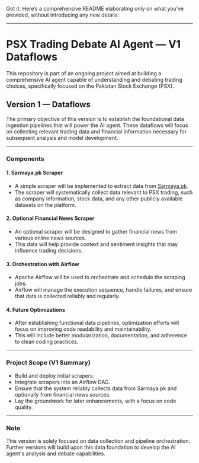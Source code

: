Got it. Here’s a comprehensive README elaborating only on what you’ve provided, without introducing any new details:

---

# PSX Trading Debate AI Agent — V1 Dataflows

This repository is part of an ongoing project aimed at building a comprehensive AI agent capable of understanding and debating trading choices, specifically focused on the Pakistan Stock Exchange (PSX).

## Version 1 — Dataflows

The primary objective of this version is to establish the foundational data ingestion pipelines that will power the AI agent. These dataflows will focus on collecting relevant trading data and financial information necessary for subsequent analysis and model development.

---

### Components

#### 1. **Sarmaya.pk Scraper**

* A simple scraper will be implemented to extract data from [Sarmaya.pk](https://sarmaya.pk/).
* The scraper will systematically collect data relevant to PSX trading, such as company information, stock data, and any other publicly available datasets on the platform.

#### 2. **Optional Financial News Scraper**

* An optional scraper will be designed to gather financial news from various online news sources.
* This data will help provide context and sentiment insights that may influence trading decisions.

#### 3. **Orchestration with Airflow**

* Apache Airflow will be used to orchestrate and schedule the scraping jobs.
* Airflow will manage the execution sequence, handle failures, and ensure that data is collected reliably and regularly.

#### 4. **Future Optimizations**

* After establishing functional data pipelines, optimization efforts will focus on improving code readability and maintainability.
* This will include better modularization, documentation, and adherence to clean coding practices.

---

### Project Scope (V1 Summary)

* Build and deploy initial scrapers.
* Integrate scrapers into an Airflow DAG.
* Ensure that the system reliably collects data from Sarmaya.pk and optionally from financial news sources.
* Lay the groundwork for later enhancements, with a focus on code quality.

---

### Note

This version is solely focused on data collection and pipeline orchestration. Further versions will build upon this data foundation to develop the AI agent's analysis and debate capabilities.